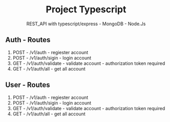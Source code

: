 <h1 align="center">Project Typescript</h1>

<p align="center">
   REST_API with typescript/express - MongoDB - Node.Js
  </p>
</p>

<h2>Auth - Routes</h2>

1. POST - /v1/auth - regiester account
2. POST - /v1/auth/sigin - login account
3. GET - /v1/auth/validate - validate account - authorization token required
4. GET - /v1/auth/all - get all account

<h2>User - Routes</h2>

1. POST - /v1/auth - regiester account
2. POST - /v1/auth/sigin - login account
3. GET - /v1/auth/validate - validate account - authorization token required
4. GET - /v1/auth/all - get all account
